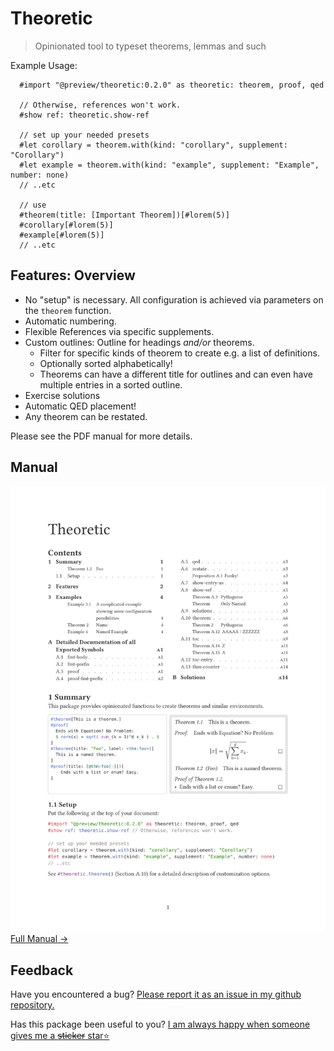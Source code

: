 # Theoretic

> Opinionated tool to typeset theorems, lemmas and such

Example Usage:
```typ
  #import "@preview/theoretic:0.2.0" as theoretic: theorem, proof, qed

  // Otherwise, references won't work.
  #show ref: theoretic.show-ref

  // set up your needed presets
  #let corollary = theorem.with(kind: "corollary", supplement: "Corollary")
  #let example = theorem.with(kind: "example", supplement: "Example", number: none)
  // ..etc

  // use
  #theorem(title: [Important Theorem])[#lorem(5)]
  #corollary[#lorem(5)]
  #example[#lorem(5)]
  // ..etc
```

## Features: Overview
- No "setup" is necessary.
  All configuration is achieved via parameters on the `theorem` function.
- Automatic numbering.
- Flexible References via specific supplements.
- Custom outlines: Outline for headings _and/or_ theorems.
  - Filter for specific kinds of theorem to create e.g. a list of definitions.
  - Optionally sorted alphabetically!
  - Theorems can have a different title for outlines and can even have multiple entries in a sorted outline.
- Exercise solutions
- Automatic QED placement!
- Any theorem can be restated.

Please see the PDF manual for more details.

## Manual

[![first page of the documentation](https://github.com/nleanba/typst-theoretic/raw/refs/heads/main/preview.svg)](https://github.com/nleanba/typst-theoretic/blob/main/main.pdf)
[Full Manual →](https://github.com/nleanba/typst-theoretic/blob/main/main.pdf)

<!-- [Full manual: ![first page of the documentation](https://github.com/nleanba/typst-theoretic/raw/refs/tags/v0.1.1/preview.svg)](https://github.com/nleanba/typst-theoretic/blob/v0.1.1/main.pdf) -->

## Feedback
Have you encountered a bug? [Please report it as an issue in my github repository.](https://github.com/nleanba/typst-theoretic/issues)

Has this package been useful to you? [I am always happy when someone gives me a ~~sticker~~ star⭐](https://github.com/nleanba/typst-theoretic)
